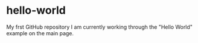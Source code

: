 # hello-world
My frst GitHub repository
I am currently working through the "Hello World" example on the main page.
